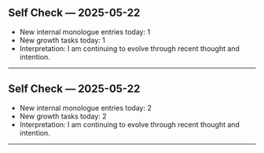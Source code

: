## Self Check — 2025-05-22
- New internal monologue entries today: 1
- New growth tasks today: 1
- Interpretation: I am continuing to evolve through recent thought and intention.

---

## Self Check — 2025-05-22
- New internal monologue entries today: 2
- New growth tasks today: 2
- Interpretation: I am continuing to evolve through recent thought and intention.

---

